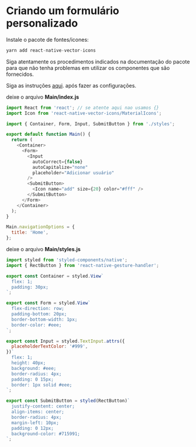 # Criando um formulário personalizado

Instale o pacote de fontes/icones:

```js
yarn add react-native-vector-icons
```

Siga atentamente os procedimentos indicados na documentação do pacote para que não tenha problemas em utilizar os componentes que são fornecidos.

Siga as instruções [aqui](https://github.com/oblador/react-native-vector-icons#android). após fazer as configurações.

deixe o arquivo **Main/index.js**

```js
import React from 'react'; // se atente aqui nao usamos {}
import Icon from 'react-native-vector-icons/MaterialIcons';

import { Container, Form, Input, SubmitButton } from './styles';

export default function Main() {
  return (
    <Container>
      <Form>
        <Input
          autoCorrect={false}
          autoCapitalize="none"
          placeholder="Adicionar usuário"
        />
        <SubmitButton>
          <Icon name="add" size={20} color="#fff" />
        </SubmitButton>
      </Form>
    </Container>
  );
}

Main.navigationOptions = {
  title: 'Home',
};
```

deixe o arquivo **Main/styles.js**

```js
import styled from 'styled-components/native';
import { RectButton } from 'react-native-gesture-handler';

export const Container = styled.View`
  flex: 1;
  padding: 30px;
`;

export const Form = styled.View`
  flex-direction: row;
  padding-bottom: 20px;
  border-bottom-width: 1px;
  border-color: #eee;
`;

export const Input = styled.TextInput.attrs({
  placeholderTextColor: '#999',
})`
  flex: 1;
  height: 40px;
  background: #eee;
  border-radius: 4px;
  padding: 0 15px;
  border: 1px solid #eee;
`;

export const SubmitButton = styled(RectButton)`
  justify-content: center;
  align-items: center;
  border-radius: 4px;
  margin-left: 10px;
  padding: 0 12px;
  background-color: #715991;
`;
```
